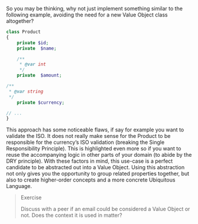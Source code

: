 So you may be thinking, why not just implement something similar to the following example, avoiding the need for a new Value Object class altogether?

```php
class Product
{
    private $id;
    private  $name;

    /**
     * @var int
     */
    private  $amount;

/**
 * @var string
 */
    private $currency;

// ...
}
```



This approach has some noticeable flaws, if say for example you want to validate the ISO. It does not really make sense for the Product to be responsible for the currency’s ISO validation \(breaking the Single Responsibility Principle\). This is highlighted even more so if you want to reuse the accompanying logic in other parts of your domain \(to abide by the DRY principle\). With these factors in mind, this use-case is a perfect candidate to be abstracted out into a Value Object. Using this abstraction not only gives you the opportunity to group related properties together, but also to create higher-order concepts and a more concrete Ubiquitous Language.



> Exercise
>
> Discuss with a peer if an email could be considered a Value Object or not. Does the context it is used in matter?



